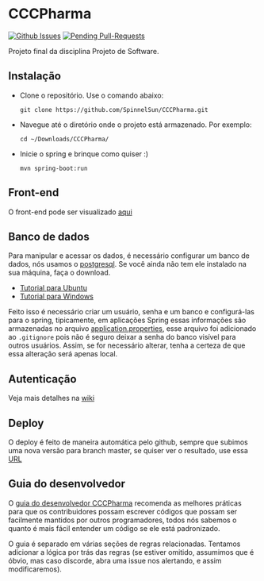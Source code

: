 # CCCPharma
[![Github Issues](http://githubbadges.herokuapp.com/SpinnelSun/CCCPharma/issues.svg?style=flat-square)](https://github.com/SpinnelSun/CCCPharma/issues) [![Pending Pull-Requests](http://githubbadges.herokuapp.com/SpinnelSun/CCCPharma/pulls.svg?style=flat-square)](https://github.com/SpinnelSun/CCCPharma/pulls)

Projeto final da disciplina Projeto de Software.

## Instalação

- Clone o repositório. Use o comando abaixo:

    `git clone https://github.com/SpinnelSun/CCCPharma.git`

- Navegue até o diretório onde o projeto está armazenado. Por exemplo:

    `cd ~/Downloads/CCCPharma/`

- Inicie o spring e brinque como quiser :)

    `mvn spring-boot:run`

## Front-end

O front-end pode ser visualizado [aqui](https://cccpharmaweb.herokuapp.com/#/)

## Banco de dados

Para manipular e acessar os dados, é necessário configurar um banco de dados, nós usamos o [postgresql](https://www.postgresql.org/). Se você ainda não tem ele instalado na sua máquina, faça o download. 

- [Tutorial para Ubuntu](https://www.digitalocean.com/community/tutorials/como-instalar-e-utilizar-o-postgresql-no-ubuntu-16-04-pt)
- [Tutorial para Windows](http://www.bosontreinamentos.com.br/postgresql-banco-dados/instalacao-do-postgresql-no-microsoft-windows/)

Feito isso é necessário criar um usuário, senha e um banco e configurá-las para o spring, tipicamente, em aplicações Spring essas informações são armazenadas no arquivo [application.properties](https://github.com/SpinnelSun/CCCPharma/blob/6-add-spring-structure/cccpharma/src/main/resources/application.properties), esse arquivo foi adicionado ao `.gitignore` pois não é seguro deixar a senha do banco visível para outros usuários. Assim, se for necessário alterar, tenha a certeza de que essa alteração será apenas local.

## Autenticação
Veja mais detalhes na [wiki](https://github.com/SpinnelSun/CCCPharmaServer/wiki/Autentica%C3%A7%C3%A3o-com-JsonWebToken(Jwt))

## Deploy
O deploy é feito de maneira automática pelo github, sempre que subimos uma nova versão para branch master, se quiser ver o resultado, use essa [URL](https://cccpharma-server.herokuapp.com/)


## Guia do desenvolvedor

O [guia do desenvolvedor CCCPharma](https://github.com/SpinnelSun/CCCPharma/blob/master/CONTRIBUTING.md)  recomenda as melhores práticas para que os contribuidores possam escrever códigos que possam ser facilmente mantidos por outros programadores, todos nós sabemos o quanto é mais fácil entender um código se ele está padronizado.

O guia é separado em várias seções de regras relacionadas. Tentamos adicionar a lógica por trás das regras (se estiver omitido, assumimos que é óbvio, mas caso discorde, abra uma issue nos alertando, e assim modificaremos).



